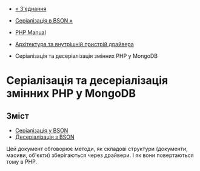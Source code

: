 - [« З'єднання](mongodb.connection-handling.md)
- [Серіалізація в BSON »](mongodb.persistence.serialization.md)

- [PHP Manual](index.md)
- [Архітектура та внутрішній пристрій
драйвера](mongodb.architecture.md)
- Серіалізація та десеріалізація змінних PHP у MongoDB

# Серіалізація та десеріалізація змінних PHP у MongoDB

## Зміст

- [Серіалізація у BSON](mongodb.persistence.serialization.md)
- [Десеріалізація з BSON](mongodb.persistence.deserialization.md)

Цей документ обговорює методи, як складові структури (документи,
масиви, об'єкти) зберігаються через драйвери. І як вони повертаються
тому в PHP.
